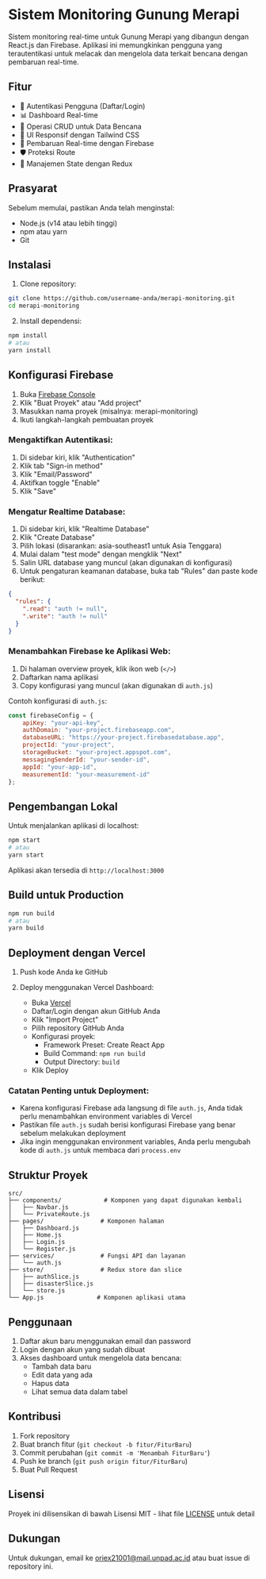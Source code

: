 # Sistem Monitoring Gunung Merapi

Sistem monitoring real-time untuk Gunung Merapi yang dibangun dengan React.js dan Firebase. Aplikasi ini memungkinkan pengguna yang terautentikasi untuk melacak dan mengelola data terkait bencana dengan pembaruan real-time.

## Fitur

- 🔐 Autentikasi Pengguna (Daftar/Login)
- 📊 Dashboard Real-time
- 💾 Operasi CRUD untuk Data Bencana
- 🎨 UI Responsif dengan Tailwind CSS
- 🔄 Pembaruan Real-time dengan Firebase
- 🛡️ Proteksi Route
- 🎯 Manajemen State dengan Redux

## Prasyarat

Sebelum memulai, pastikan Anda telah menginstal:
- Node.js (v14 atau lebih tinggi)
- npm atau yarn
- Git

## Instalasi

1. Clone repository:
```bash
git clone https://github.com/username-anda/merapi-monitoring.git
cd merapi-monitoring
```

2. Install dependensi:
```bash
npm install
# atau
yarn install
```

## Konfigurasi Firebase

1. Buka [Firebase Console](https://console.firebase.google.com)
2. Klik "Buat Proyek" atau "Add project"
3. Masukkan nama proyek (misalnya: merapi-monitoring)
4. Ikuti langkah-langkah pembuatan proyek

### Mengaktifkan Autentikasi:
1. Di sidebar kiri, klik "Authentication"
2. Klik tab "Sign-in method"
3. Klik "Email/Password"
4. Aktifkan toggle "Enable"
5. Klik "Save"

### Mengatur Realtime Database:
1. Di sidebar kiri, klik "Realtime Database"
2. Klik "Create Database"
3. Pilih lokasi (disarankan: asia-southeast1 untuk Asia Tenggara)
4. Mulai dalam "test mode" dengan mengklik "Next"
5. Salin URL database yang muncul (akan digunakan di konfigurasi)
6. Untuk pengaturan keamanan database, buka tab "Rules" dan paste kode berikut:
```json
{
  "rules": {
    ".read": "auth != null",
    ".write": "auth != null"
  }
}
```

### Menambahkan Firebase ke Aplikasi Web:
1. Di halaman overview proyek, klik ikon web (`</>`)
2. Daftarkan nama aplikasi
3. Copy konfigurasi yang muncul (akan digunakan di `auth.js`)

Contoh konfigurasi di `auth.js`:
```javascript
const firebaseConfig = {
    apiKey: "your-api-key",
    authDomain: "your-project.firebaseapp.com",
    databaseURL: "https://your-project.firebasedatabase.app",
    projectId: "your-project",
    storageBucket: "your-project.appspot.com",
    messagingSenderId: "your-sender-id",
    appId: "your-app-id",
    measurementId: "your-measurement-id"
};
```

## Pengembangan Lokal

Untuk menjalankan aplikasi di localhost:

```bash
npm start
# atau
yarn start
```

Aplikasi akan tersedia di `http://localhost:3000`

## Build untuk Production

```bash
npm run build
# atau
yarn build
```

## Deployment dengan Vercel

1. Push kode Anda ke GitHub

2. Deploy menggunakan Vercel Dashboard:
   - Buka [Vercel](https://vercel.com)
   - Daftar/Login dengan akun GitHub Anda
   - Klik "Import Project"
   - Pilih repository GitHub Anda
   - Konfigurasi proyek:
     - Framework Preset: Create React App
     - Build Command: `npm run build`
     - Output Directory: `build`
   - Klik Deploy

### Catatan Penting untuk Deployment:
- Karena konfigurasi Firebase ada langsung di file `auth.js`, Anda tidak perlu menambahkan environment variables di Vercel
- Pastikan file `auth.js` sudah berisi konfigurasi Firebase yang benar sebelum melakukan deployment
- Jika ingin menggunakan environment variables, Anda perlu mengubah kode di `auth.js` untuk membaca dari `process.env`

## Struktur Proyek

```
src/
├── components/            # Komponen yang dapat digunakan kembali
│   ├── Navbar.js
│   └── PrivateRoute.js
├── pages/                # Komponen halaman
│   ├── Dashboard.js
│   ├── Home.js
│   ├── Login.js
│   └── Register.js
├── services/             # Fungsi API dan layanan
│   └── auth.js
├── store/                # Redux store dan slice
│   ├── authSlice.js
│   ├── disasterSlice.js
│   └── store.js
└── App.js               # Komponen aplikasi utama
```

## Penggunaan

1. Daftar akun baru menggunakan email dan password
2. Login dengan akun yang sudah dibuat
3. Akses dashboard untuk mengelola data bencana:
   - Tambah data baru
   - Edit data yang ada
   - Hapus data
   - Lihat semua data dalam tabel

## Kontribusi

1. Fork repository
2. Buat branch fitur (`git checkout -b fitur/FiturBaru`)
3. Commit perubahan (`git commit -m 'Menambah FiturBaru'`)
4. Push ke branch (`git push origin fitur/FiturBaru`)
5. Buat Pull Request

## Lisensi

Proyek ini dilisensikan di bawah Lisensi MIT - lihat file [LICENSE](LICENSE) untuk detail

## Dukungan

Untuk dukungan, email ke oriex21001@mail.unpad.ac.id atau buat issue di repository ini.
